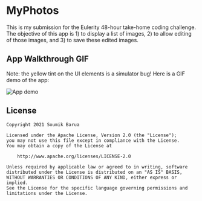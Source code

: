 
# MyPhotos

This is my submission for the Eulerity 48-hour take-home coding challenge. The objective of this app is 1) to display a list of images, 2) to allow editing of those images, and 3) to save these edited images.


## App Walkthrough GIF

Note: the yellow tint on the UI elements is a simulator bug!
Here is a GIF demo of the app:

![App demo](walkthrough.gif)


## License 

    Copyright 2021 Soumik Barua

    Licensed under the Apache License, Version 2.0 (the "License");
    you may not use this file except in compliance with the License.
    You may obtain a copy of the License at

        http://www.apache.org/licenses/LICENSE-2.0

    Unless required by applicable law or agreed to in writing, software
    distributed under the License is distributed on an "AS IS" BASIS,
    WITHOUT WARRANTIES OR CONDITIONS OF ANY KIND, either express or implied.
    See the License for the specific language governing permissions and
    limitations under the License.
